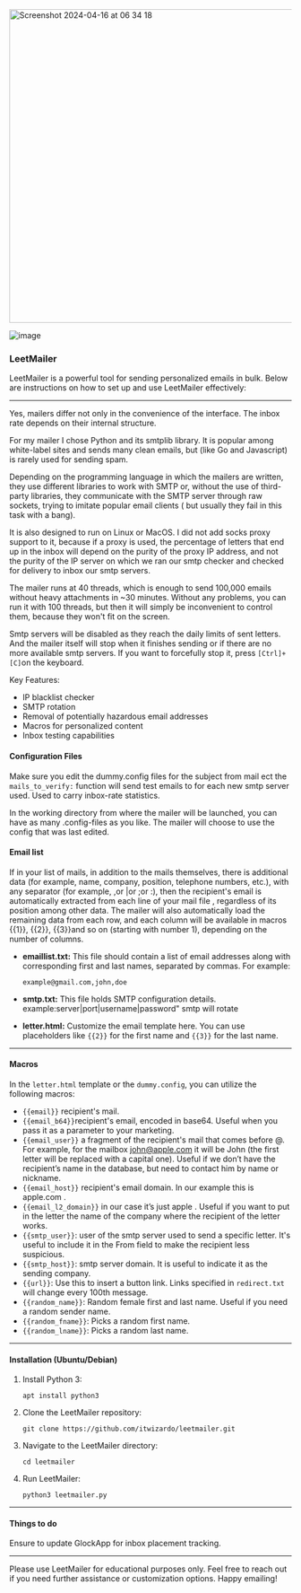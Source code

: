 <img width="559" alt="Screenshot 2024-04-16 at 06 34 18" src="https://github.com/itwizardo/leetmailer/assets/32465924/e59c2d3c-d068-4789-ad6a-3ede258ea6cb">



![image](https://github.com/itwizardo/leetmailer/assets/32465924/4447fd50-fbc6-402d-acf6-0e32e9016dd6)

### LeetMailer

LeetMailer is a powerful tool for sending personalized emails in bulk. Below are instructions on how to set up and use LeetMailer effectively:

---

Yes, mailers differ not only in the convenience of the interface. The inbox rate depends on their internal structure.

For my mailer I chose Python and its smtplib library. It is popular among white-label sites and sends many clean emails, but (like Go and Javascript) is rarely used for sending spam.

Depending on the programming language in which the mailers are written, they use different libraries to work with SMTP or, without the use of third-party libraries, they communicate with the SMTP server through raw sockets, trying to imitate popular email clients ( but usually they fail in this task with a bang).

It is also designed to run on Linux or MacOS. I did not add socks proxy support to it, because if a proxy is used, the percentage of letters that end up in the inbox will depend on the purity of the proxy IP address, and not the purity of the IP server on which we ran our smtp checker and checked for delivery to inbox our smtp servers.

The mailer runs at 40 threads, which is enough to send 100,000 emails without heavy attachments in ~30 minutes. Without any problems, you can run it with 100 threads, but then it will simply be inconvenient to control them, because they won't fit on the screen.

Smtp servers will be disabled as they reach the daily limits of sent letters. And the mailer itself will stop when it finishes sending or if there are no more available smtp servers. If you want to forcefully stop it, press `[Ctrl]+[C]`on the keyboard.

Key Features:

- IP blacklist checker
- SMTP rotation
- Removal of potentially hazardous email addresses
- Macros for personalized content
- Inbox testing capabilities



#### Configuration Files

Make sure you edit the dummy.config files for the subject from mail ect the `mails_to_verify:` function will send test emails to for each new smtp server used. Used to carry inbox-rate statistics.

In the working directory from where the mailer will be launched, you can have as many .config-files as you like. The mailer will choose to use the config that was last edited.


#### Email list

If in your list of mails, in addition to the mails themselves, there is additional data (for example, name, company, position, telephone numbers, etc.), with any separator (for example, ,or |or ;or :), then the recipient's email is automatically extracted from each line of your mail file , regardless of its position among other data. The mailer will also automatically load the remaining data from each row, and each column will be available in macros {{1}}, {{2}}, {{3}}and so on (starting with number 1), depending on the number of columns.

- **emaillist.txt:** This file should contain a list of email addresses along with corresponding first and last names, separated by commas. For example:
  ```
  example@gmail.com,john,doe
  ```

- **smtp.txt:** This file holds SMTP configuration details. example:server|port|username|password" smtp will rotate

- **letter.html:** Customize the email template here. You can use placeholders like `{{2}}` for the first name and `{{3}}` for the last name.

---

#### Macros

In the `letter.html` template or the `dummy.config`, you can utilize the following macros:

- `{{email}}` recipient's mail.
- `{{email_b64}}`recipient's email, encoded in base64. Useful when you pass it as a parameter to your marketing.
- `{{email_user}}` a fragment of the recipient's mail that comes before @. For example, for the mailbox john@apple.com it will be John (the first letter will be replaced with a capital one). Useful if we don’t have the recipient’s name in the database, but need to contact him by name or nickname.
- `{{email_host}}` recipient's email domain. In our example this is apple.com .
- `{{email_l2_domain}}` in our case it’s just apple . Useful if you want to put in the letter the name of the company where the recipient of the letter works.
- `{{smtp_user}}`: user of the smtp server used to send a specific letter. It's useful to include it in the From field to make the recipient less suspicious.
- `{{smtp_host}}`: smtp server domain. It is useful to indicate it as the sending company.
- `{{url}}`: Use this to insert a button link. Links specified in `redirect.txt` will change every 100th message.
- `{{random_name}}`: Random female first and last name. Useful if you need a random sender name.
- `{{random_fname}}`: Picks a random first name.
- `{{random_lname}}`: Picks a random last name.

---

#### Installation (Ubuntu/Debian)

1. Install Python 3:
   ```
   apt install python3
   ```

2. Clone the LeetMailer repository:
   ```
   git clone https://github.com/itwizardo/leetmailer.git
   ```

3. Navigate to the LeetMailer directory:
   ```
   cd leetmailer
   ```

4. Run LeetMailer:
   ```
   python3 leetmailer.py
   ```

---

#### Things to do

Ensure to update GlockApp for inbox placement tracking.

---

Please use LeetMailer for educational purposes only. Feel free to reach out if you need further assistance or customization options. Happy emailing!
